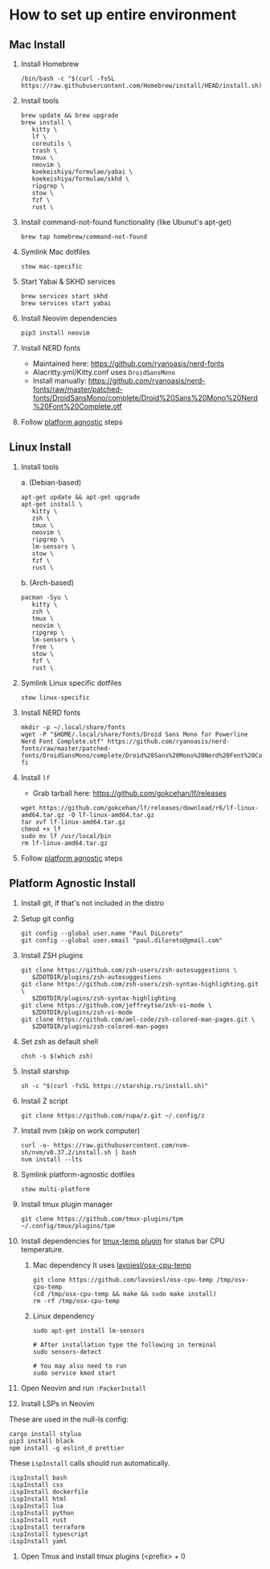 # How to set up entire environment

## Mac Install

1. Install Homebrew

   ```
   /bin/bash -c "$(curl -fsSL https://raw.githubusercontent.com/Homebrew/install/HEAD/install.sh)"
   ```

1. Install tools

   ```
   brew update && brew upgrade
   brew install \
      kitty \
      lf \
      coreutils \
      trash \
      tmux \
      neovim \
      koekeishiya/formulae/yabai \
      koekeishiya/formulae/skhd \
      ripgrep \
      stow \
      fzf \
      rust \
   ```

1. Install command-not-found functionality (like Ubunut's apt-get)

   ```
   brew tap homebrew/command-not-found
   ```

1. Symlink Mac dotfiles

   ```
   stow mac-specific
   ```

1. Start Yabai & SKHD services

   ```
   brew services start skhd
   brew services start yabai
   ```

1. Install Neovim dependencies

   ```
   pip3 install neovim
   ```

1. Install NERD fonts

   - Maintained here: https://github.com/ryanoasis/nerd-fonts
   - Alacritty.yml/Kitty.conf uses `DroidSansMono`
   - Install manually: https://github.com/ryanoasis/nerd-fonts/raw/master/patched-fonts/DroidSansMono/complete/Droid%20Sans%20Mono%20Nerd%20Font%20Complete.otf

1. Follow [platform agnostic](#platform-agnostic-install) steps

## Linux Install

1. Install tools

   a. (Debian-based)

   ```
   apt-get update && apt-get upgrade
   apt-get install \
      kitty \
      zsh \
      tmux \
      neovim \
      ripgrep \
      lm-sensors \
      stow \
      fzf \
      rust \
   ```

   b. (Arch-based)

   ```
   pacman -Syu \
      kitty \
      zsh \
      tmux \
      neovim \
      ripgrep \
      lm-sensors \
      free \
      stow \
      fzf \
      rust \
   ```

1. Symlink Linux specific dotfiles

   ```
   stow linux-specific
   ```

1. Install NERD fonts

   ```
   mkdir -p ~/.local/share/fonts
   wget -P "$HOME/.local/share/fonts/Droid Sans Mono for Powerline Nerd Font Complete.otf" https://github.com/ryanoasis/nerd-fonts/raw/master/patched-fonts/DroidSansMono/complete/Droid%20Sans%20Mono%20Nerd%20Font%20Complete.otf
   fi
   ```

1. Install `lf`

   - Grab tarball here: https://github.com/gokcehan/lf/releases

   ```
   wget https://github.com/gokcehan/lf/releases/download/r6/lf-linux-amd64.tar.gz -O lf-linux-amd64.tar.gz
   tar xvf lf-linux-amd64.tar.gz
   chmod +x lf
   sudo mv lf /usr/local/bin
   rm lf-linux-amd64.tar.gz
   ```

1. Follow [platform agnostic](#platform-agnostic-install) steps

## Platform Agnostic Install

1. Install git, if that's not included in the distro

1. Setup git config

   ```
   git config --global user.name "Paul DiLoreto"
   git config --global user.email "paul.diloreto@gmail.com"
   ```

1. Install ZSH plugins

   ```
   git clone https://github.com/zsh-users/zsh-autosuggestions \
      $ZDOTDIR/plugins/zsh-autosuggestions
   git clone https://github.com/zsh-users/zsh-syntax-highlighting.git \
      $ZDOTDIR/plugins/zsh-syntax-highlighting
   git clone https://github.com/jeffreytse/zsh-vi-mode \
      $ZDOTDIR/plugins/zsh-vi-mode
   git clone https://github.com/ael-code/zsh-colored-man-pages.git \
      $ZDOTDIR/plugins/zsh-colored-man-pages
   ```

1. Set zsh as default shell

   ```
   chsh -s $(which zsh)
   ```

1. Install starship

   ```
   sh -c "$(curl -fsSL https://starship.rs/install.sh)"
   ```

1. Install Z script

   ```
   git clone https://github.com/rupa/z.git ~/.config/z
   ```

1. Install nvm (skip on work computer)

   ```
   curl -o- https://raw.githubusercontent.com/nvm-sh/nvm/v0.37.2/install.sh | bash
   nvm install --lts
   ```

1. Symlink platform-agnostic dotfiles

   ```
   stow multi-platform
   ```

1. Install tmux plugin manager

   ```
   git clone https://github.com/tmux-plugins/tpm ~/.config/tmux/plugins/tpm
   ```

1. Install dependencies for [tmux-temp plugin](https://github.com/kolach/tmux-temp) for status bar CPU temperature.

   1. Mac dependency
      It uses [lavoiesl/osx-cpu-temp](https://github.com/lavoiesl/osx-cpu-temp)
      ```
      git clone https://github.com/lavoiesl/osx-cpu-temp /tmp/osx-cpu-temp
      (cd /tmp/osx-cpu-temp && make && sudo make install)
      rm -rf /tmp/osx-cpu-temp
      ```
   1. Linux dependency

      ```
      sudo apt-get install lm-sensors

      # After installation type the following in terminal
      sudo sensors-detect

      # You may also need to run
      sudo service kmod start
      ```

1. Open Neovim and run `:PackerInstall`

1. Install LSPs in Neovim

These are used in the null-ls config:

```
cargo install stylua
pip3 install black
npm install -g eslint_d prettier
```

These `LspInstall` calls should run automatically.

```
:LspInstall bash
:LspInstall css
:LspInstall dockerfile
:LspInstall html
:LspInstall lua
:LspInstall python
:LspInstall rust
:LspInstall terraform
:LspInstall typescript
:LspInstall yaml
```

1. Open Tmux and install tmux plugins (\<prefix\> + I)
